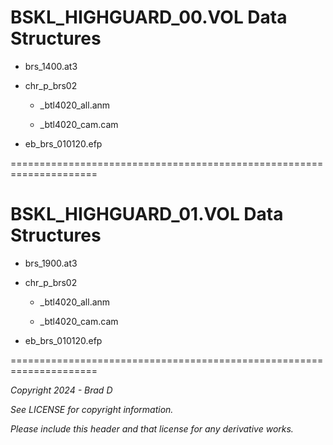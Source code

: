 # BSKL_HIGHGUARD_00.VOL Data Structures

* brs_1400.at3

* chr_p_brs02

	* _btl4020_all.anm

	* _btl4020_cam.cam

* eb_brs_010120.efp

=====================================================================
# BSKL_HIGHGUARD_01.VOL Data Structures

* brs_1900.at3

* chr_p_brs02

	* _btl4020_all.anm

	* _btl4020_cam.cam

* eb_brs_010120.efp

=====================================================================

*Copyright 2024 - Brad D*

*See LICENSE for copyright information.*

*Please include this header and that license for any derivative works.*